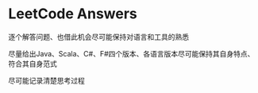 # LeetCode Answers

逐个解答问题、也借此机会尽可能保持对语言和工具的熟悉

尽量给出Java、Scala、C#、F#四个版本、各语言版本尽可能保持其自身特点、符合其自身范式

尽可能记录清楚思考过程
